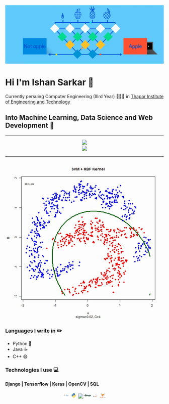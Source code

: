 <div align="center">
 <img src="https://github.com/drDrozio/drDrozio/blob/master/gif2.gif" />
</div>


# Hi I'm Ishan Sarkar :rocket:

Currently persuing Computer Engineering (IIIrd Year) 👨🏻‍💻 in [Thapar Institute of Engineering and Technology](https://thapar.edu)


## Into Machine Learning, Data Science and Web Development :robot:

***
<div align="center">
 <img src="https://github-readme-stats.vercel.app/api?username=drDrozio&count_private=true&include_all_commits=true" />
 
<!-- https://github-readme-stats.vercel.app/api?username=drDrozio&count_private=true&show_icons=true -->
</div>
<div align="center"><img src="https://komarev.com/ghpvc/?username=drDrozio&color=yellowgreen"/></div>
<!--  
<div align="center">
 <img src="https://komarev.com/ghpvc/?username=drDrozio" />
</div>
--> 

***


<div align="center">
 <img src="https://github.com/drDrozio/drDrozio/blob/master/gif3.gif" />
</div>


### Languages I write in :pencil2:

- Python :snake:
- Java :coffee:
- C++ :smile:

### Technologies I use :computer:

#### Django | Tensorflow | Keras | OpenCV | SQL

<div align="center">
<code><img height="20" src="https://raw.githubusercontent.com/github/explore/80688e429a7d4ef2fca1e82350fe8e3517d3494d/topics/java/java.png"></code>
<code><img height="20" src="https://raw.githubusercontent.com/github/explore/master/topics/python/python.png"></code>
<code><img height="20" src="https://raw.githubusercontent.com/github/explore/master/topics/cplusplus/cplusplus.png"></code>
<code><img height="20" src="https://raw.githubusercontent.com/github/explore/master/topics/django/django.png"></code>
<code><img height="20" src="https://raw.githubusercontent.com/github/explore/master/topics/mysql/mysql.png"></code>
<code><img height="20" src="https://raw.githubusercontent.com/github/explore/master/topics/tensorflow/tensorflow.png"></code>
</div>